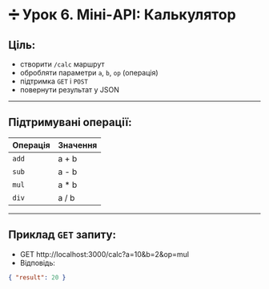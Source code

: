 # ➗ Урок 6. Міні-API: Калькулятор

## Ціль:

-   створити `/calc` маршрут
-   обробляти параметри `a`, `b`, `op` (операція)
-   підтримка `GET` і `POST`
-   повернути результат у JSON

---

## Підтримувані операції:

| Операція | Значення |
| -------- | -------- |
| `add`    | a + b    |
| `sub`    | a - b    |
| `mul`    | a \* b   |
| `div`    | a / b    |

---

## Приклад `GET` запиту:

-   GET http://localhost:3000/calc?a=10&b=2&op=mul
-   Відповідь:

```json
{ "result": 20 }
```

